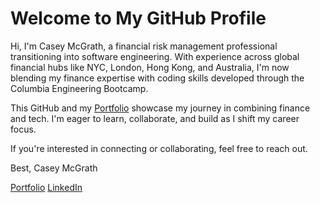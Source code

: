 # Welcome to My GitHub Profile

Hi, I'm Casey McGrath, a financial risk management professional transitioning into software engineering. With experience across global financial hubs like NYC, London, Hong Kong, and Australia, I'm now blending my finance expertise with coding skills developed through the Columbia Engineering Bootcamp.

This GitHub and my [Portfolio](www.riskthatbiscuit) showcase my journey in combining finance and tech. I'm eager to learn, collaborate, and build as I shift my career focus.

If you're interested in connecting or collaborating, feel free to reach out.

Best,
Casey McGrath

[Portfolio](www.riskthatbiscuit.com)
[LinkedIn](www.linkedin.com/in/caseybmcgrath)
